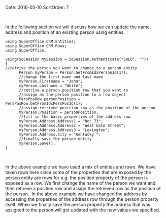 Date: 2016-05-10
SortOrder: 7

 

In the following section we will discuss how we can update the name, address and position of an existing person using entities.

```
using SuperOffice.CRM.Entities;
using SuperOffice.CRM.Rows;
using SuperOffice;
 
using(SoSession mySession = SoSession.Authenticate("SAL0", ""))
{
//retrive the person you want to change to a person entity
      Person myPerson = Person.GetFromIdxPersonId(17);
      //change the first name and last name
      myPerson.Firstname = "John";
      myPerson.Lastname = "White";
      //retrive a person position row that you want to
      //assign as the person position to a row object
      PersPosRow personPosition =
PersPosRow.GetFromIdxPersPosId(1);
      //assign retrived position row as the position of the person
      myPerson.Position = personPosition;
      //fill in the basic properties of the address row
      myPerson.Address.Address1 = "No: 73";
      myPerson.Address.Address2 = "West Gate Street";
      myPerson.Address.Address3 = "Lexington";
      myPerson.Address.City = "Kentucky ";
      //finally save the person entity
      myPerson.Save(); 
}
```

 

In the above example we have used a mix of entities and rows. We have taken rows here since some of the properties that are exposed by the person entity are rows for e.g. the position property of the person is exposed as a row. We first change the name of the person we want and then retrieve a position row and assign the retrieved row as the position of the person.  In the above example we have changed the address by accessing the properties of the address row through the person property itself. When we finally save the person property the address that was assigned to the person will get updated with the new values we specified.
